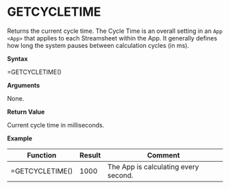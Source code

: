 # GETCYCLETIME

Returns the current cycle time. The Cycle Time is an overall setting in
an `App <App>` that applies to each Streamsheet within the App. It
generally defines how long the system pauses between calculation cycles
(in ms).

**Syntax**

=GETCYCLETIME()

**Arguments**

None.

**Return Value**

Current cycle time in milliseconds.

**Example**

| Function        | Result | Comment                              |
|-----------------|--------|--------------------------------------|
| =GETCYCLETIME() | 1000   | The App is calculating every second. |
